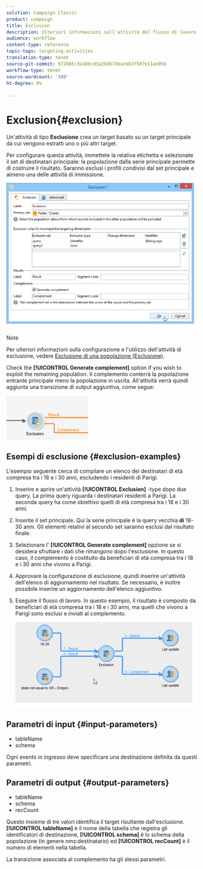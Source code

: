 ```yaml
---
solution: Campaign Classic
product: campaign
title: Exclusion
description: Ulteriori informazioni sull'attività del flusso di lavoro Esclusione
audience: workflow
content-type: reference
topic-tags: targeting-activities
translation-type: tm+mt
source-git-commit: 972885c3a38bcd3a260574bacbb3f507e11ae05b
workflow-type: tm+mt
source-wordcount: '349'
ht-degree: 0%

---
```



# Exclusion{#exclusion}

Un&#39;attività di tipo **Esclusione** crea un target basato su un target principale da cui vengono estratti uno o più altri target.

Per configurare questa attività, immettete la relativa etichetta e selezionate il set di destinatari principale: la popolazione dalla serie principale permette di costruire il risultato. Saranno esclusi i profili condivisi dal set principale e almeno una delle attività di immissione.

![](assets/s_user_segmentation_exclu.png)

>[!NOTE]
>
>Per ulteriori informazioni sulla configurazione e l&#39;utilizzo dell&#39;attività di esclusione, vedere [Esclusione di una popolazione (Esclusione)](../../workflow/using/targeting-data.md#excluding-a-population--exclusion-).

Check the **[!UICONTROL Generate complement]** option if you wish to exploit the remaining population. Il complemento conterrà la popolazione entrante principale meno la popolazione in uscita. All&#39;attività verrà quindi aggiunta una transizione di output aggiuntiva, come segue:

![](assets/s_user_segmentation_exclu_compl.png)

## Esempi di esclusione {#exclusion-examples}

L&#39;esempio seguente cerca di compilare un elenco dei destinatari di età compresa tra i 18 e i 30 anni, escludendo i residenti di Parigi.

1. Inserire e aprire un&#39;attività **[!UICONTROL Exclusion]** -type dopo due query. La prima query riguarda i destinatari residenti a Parigi. La seconda query ha come obiettivo quelli di età compresa tra i 18 e i 30 anni.
1. Inserite il set principale. Qui la serie principale è la query vecchia **di** 18-30 anni. Gli elementi relativi al secondo set saranno esclusi dal risultato finale.
1. Selezionare l&#39; **[!UICONTROL Generate complement]** opzione se si desidera sfruttare i dati che rimangono dopo l&#39;esclusione. In questo caso, il complemento è costituito da beneficiari di età compresa tra i 18 e i 30 anni che vivono a Parigi.
1. Approvare la configurazione di esclusione, quindi inserire un&#39;attività dell&#39;elenco di aggiornamento nel risultato. Se necessario, è inoltre possibile inserire un aggiornamento dell&#39;elenco aggiuntivo.
1. Eseguire il flusso di lavoro. In questo esempio, il risultato è composto da beneficiari di età compresa tra i 18 e i 30 anni, ma quelli che vivono a Parigi sono esclusi e inviati al complemento.

   ![](assets/exclusion_example.png)

## Parametri di input {#input-parameters}

* tableName
* schema

Ogni evento in ingresso deve specificare una destinazione definita da questi parametri.

## Parametri di output {#output-parameters}

* tableName
* schema
* recCount

Questo insieme di tre valori identifica il target risultante dall&#39;esclusione. **[!UICONTROL tableName]** è il nome della tabella che registra gli identificatori di destinazione, **[!UICONTROL schema]** è lo schema della popolazione (in genere nms:destinatario) ed **[!UICONTROL recCount]** è il numero di elementi nella tabella.

La transizione associata al complemento ha gli stessi parametri.

